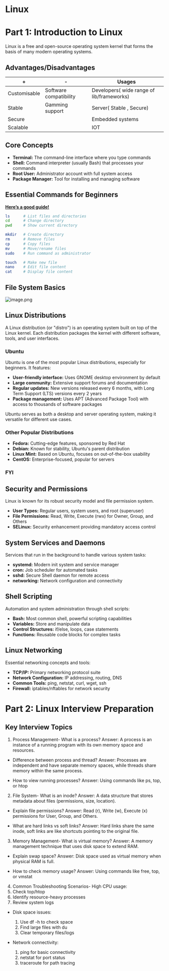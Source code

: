 # Linux

# Part 1: Introduction to Linux

Linux is a free and open-source operating system kernel that forms the basis of many modern operating systems.

## Advantages/Disadvantages

| +  | - | Usages |
| --- | --- | --- |
| Customisable | Software compatibility | Developers( wide range of lib/frameworks) |
| Stable | Gamming support  | Server( Stable , Secure) |
| Secure |  | Embedded systems |
| Scalable |  | IOT |

## Core Concepts

- **Terminal:** The command-line interface where you type commands
- **Shell:** Command interpreter (usually Bash) that processes your commands
- **Root User:** Administrator account with full system access
- **Package Manager:** Tool for installing and managing software

## Essential Commands for Beginners

[**Here’s a good guide!**](Linux%201c24768679cb80ffb895c10b93e03e54.md)

```bash
ls      # List files and directories
cd      # Change directory
pwd     # Show current directory

mkdir   # Create directory
rm      # Remove files
cp      # Copy files
mv      # Move/rename files
sudo    # Run command as administrator

touch   # Make new file
nano    # Edit file content
cat     # Display file content
```

## File System Basics

![image.png](Linux%201c24768679cb80ffb895c10b93e03e54/image.png)

## Linux Distributions

A Linux distribution (or "distro") is an operating system built on top of the Linux kernel. Each distribution packages the kernel with different software, tools, and user interfaces.

### Ubuntu

Ubuntu is one of the most popular Linux distributions, especially for beginners. It features:

- **User-friendly interface:** Uses GNOME desktop environment by default
- **Large community:** Extensive support forums and documentation
- **Regular updates:** New versions released every 6 months, with Long Term Support (LTS) versions every 2 years
- **Package management:** Uses APT (Advanced Package Tool) with access to thousands of software packages

Ubuntu serves as both a desktop and server operating system, making it versatile for different use cases.

### Other Popular Distributions

- **Fedora:** Cutting-edge features, sponsored by Red Hat
- **Debian:** Known for stability, Ubuntu's parent distribution
- **Linux Mint:** Based on Ubuntu, focuses on out-of-the-box usability
- **CentOS:** Enterprise-focused, popular for servers

### FYI

## Security and Permissions

Linux is known for its robust security model and file permission system.

- **User Types:** Regular users, system users, and root (superuser)
- **File Permissions:** Read, Write, Execute (rwx) for Owner, Group, and Others
- **SELinux:** Security enhancement providing mandatory access control

## System Services and Daemons

Services that run in the background to handle various system tasks:

- **systemd:** Modern init system and service manager
- **cron:** Job scheduler for automated tasks
- **sshd:** Secure Shell daemon for remote access
- **networking:** Network configuration and connectivity

## Shell Scripting

Automation and system administration through shell scripts:

- **Bash:** Most common shell, powerful scripting capabilities
- **Variables:** Store and manipulate data
- **Control Structures:** if/else, loops, case statements
- **Functions:** Reusable code blocks for complex tasks

## Linux Networking

Essential networking concepts and tools:

- **TCP/IP:** Primary networking protocol suite
- **Network Configuration:** IP addressing, routing, DNS
- **Common Tools:** ping, netstat, curl, wget, ssh
- **Firewall:** iptables/nftables for network security

# Part 2: Linux Interview Preparation

## Key Interview Topics

1. Process Management- What is a process?
  Answer: A process is an instance of a running program with its own memory space and resources.

- Difference between process and thread?
  Answer: Processes are independent and have separate memory spaces, while threads share memory within the same process.

- How to view running processes?
  Answer: Using commands like ps, top, or htop
2. File System- What is an inode?
  Answer: A data structure that stores metadata about files (permissions, size, location).

- Explain file permissions?
  Answer: Read (r), Write (w), Execute (x) permissions for User, Group, and Others.

- What are hard links vs soft links?
  Answer: Hard links share the same inode, soft links are like shortcuts pointing to the original file.
3. Memory Management- What is virtual memory?
  Answer: A memory management technique that uses disk space to extend RAM.

- Explain swap space?
  Answer: Disk space used as virtual memory when physical RAM is full.

- How to check memory usage?
  Answer: Using commands like free, top, or vmstat
4. Common Troubleshooting Scenarios- High CPU usage:
  1. Check top/htop
  2. Identify resource-heavy processes
  3. Review system logs

- Disk space issues:
  1. Use df -h to check space
  2. Find large files with du
  3. Clear temporary files/logs

- Network connectivity:
  1. ping for basic connectivity
  2. netstat for port status
  3. traceroute for path tracing